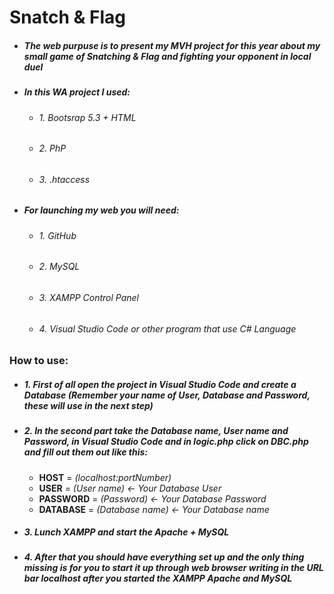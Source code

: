 # **Snatch & Flag**
- ##### The web purpuse is to present my **MVH** project for this year about my small game of **Snatching & Flag** and fighting your opponent in local duel
- ##### In this **WA** project I used: 
    - ###### *1. Bootsrap 5.3 + HTML*
    - ###### *2. PhP*
    - ###### *3. .htaccess*
- ##### For launching my web you will need:
    - ###### *1. GitHub*
    - ###### *2. MySQL*
    - ###### *3. XAMPP Control Panel*
    - ###### *4. Visual Studio Code or other program that use C# Language*
### How to use:
- ##### 1. First of all open the project in Visual Studio Code and create a Database *(Remember your name of User, Database and Password, these will use in the next step)*
- ##### 2. In the second part take the **Database name, User name** and **Password**, in **Visual Studio Code** and in **logic.php** click on **DBC.php** and fill out them out like this: 
    - **HOST** = *(localhost:portNumber)* 
    - **USER** = *(User name) <- Your Database User*  
    - **PASSWORD** = *(Password) <- Your Database Password* 
    - **DATABASE** = *(Database name) <- Your Database name*
- ##### 3. Lunch **XAMPP** and start the **Apache + MySQL**
- ##### 4. After that you should have everything set up and the only thing missing is for you to start it up through web browser writing in the URL bar localhost after you started the **XAMPP** **Apache** and **MySQL**
